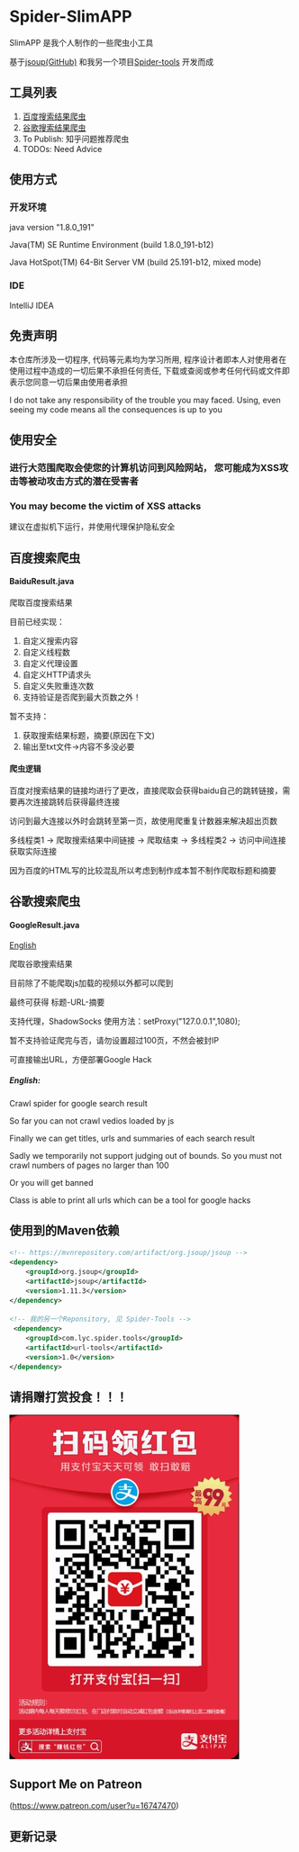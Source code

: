 # Spider-SlimAPP

SlimAPP 是我个人制作的一些爬虫小工具

基于[jsoup](https://mvnrepository.com/artifact/org.jsoup/jsoup/1.11.3)[(GitHub)](https://github.com/jhy/jsoup) 和我另一个项目[Spider-tools](https://github.com/50Death/Spider-Tools) 开发而成

## 工具列表
1. [百度搜索结果爬虫](https://github.com/50Death/Spider-SlimAPP/blob/master/SlimApp/src/main/java/com/lyc/spider/slimapp/BaiduResult.java)
2. [谷歌搜索结果爬虫](https://github.com/50Death/Spider-SlimAPP/blob/master/SlimApp/src/main/java/com/lyc/spider/slimapp/GoogleResult.java)
3. To Publish: 知乎问题推荐爬虫
4. TODOs: Need Advice

## 使用方式

### 开发环境
java version "1.8.0_191"

Java(TM) SE Runtime Environment (build 1.8.0_191-b12)

Java HotSpot(TM) 64-Bit Server VM (build 25.191-b12, mixed mode)

### IDE
IntelliJ IDEA

## 免责声明
本仓库所涉及一切程序, 代码等元素均为学习所用, 程序设计者即本人对使用者在使用过程中造成的一切后果不承担任何责任, 下载或查阅或参考任何代码或文件即表示您同意一切后果由使用者承担

I do not take any responsibility of the trouble you may faced. Using, even seeing my code means all the consequences is up to you

## 使用安全
### 进行大范围爬取会使您的计算机访问到风险网站， 您可能成为XSS攻击等被动攻击方式的潜在受害者
### You may become the victim of XSS attacks

建议在虚拟机下运行，并使用代理保护隐私安全

## 百度搜索爬虫
#### BaiduResult.java
爬取百度搜索结果

目前已经实现：
1. 自定义搜索内容
2. 自定义线程数
3. 自定义代理设置
4. 自定义HTTP请求头
5. 自定义失败重连次数
6. 支持验证是否爬到最大页数之外！

暂不支持：
1. 获取搜索结果标题，摘要(原因在下文)
2. 输出至txt文件->内容不多没必要

#### 爬虫逻辑
百度对搜索结果的链接均进行了更改，直接爬取会获得baidu自己的跳转链接，需要再次连接跳转后获得最终连接

访问到最大连接以外时会跳转至第一页，故使用爬重复计数器来解决超出页数

多线程类1 -> 爬取搜索结果中间链接 -> 爬取结束 -> 多线程类2 -> 访问中间连接获取实际连接

因为百度的HTML写的比较混乱所以考虑到制作成本暂不制作爬取标题和摘要

## 谷歌搜索爬虫
#### GoogleResult.java
[English](https://github.com/50Death/Spider-SlimAPP/blob/master/README.md#english)

爬取谷歌搜索结果

目前除了不能爬取js加载的视频以外都可以爬到

最终可获得 标题-URL-摘要

支持代理，ShadowSocks 使用方法：setProxy("127.0.0.1",1080);

暂不支持验证爬完与否，请勿设置超过100页，不然会被封IP

可直接输出URL，方便部署Google Hack

##### English:
Crawl spider for google search result

So far you can not crawl vedios loaded by js

Finally we can get titles, urls and summaries of each search result

Sadly we temporarily not support judging out of bounds. So you must not crawl numbers of pages no larger than 100

Or you will get banned

Class is able to print all urls which can be a tool for google hacks

## 使用到的Maven依赖
```xml
<!-- https://mvnrepository.com/artifact/org.jsoup/jsoup -->
<dependency>
    <groupId>org.jsoup</groupId>
    <artifactId>jsoup</artifactId>
    <version>1.11.3</version>
</dependency>

<!-- 我的另一个Reponsitory, 见 Spider-Tools -->
 <dependency>
    <groupId>com.lyc.spider.tools</groupId>
    <artifactId>url-tools</artifactId>
    <version>1.0</version>
</dependency>
```
## 请捐赠打赏投食！！！
![图片加载失败](https://github.com/50Death/CipheredSocketChat/blob/master/Pictures/%E6%94%AF%E4%BB%98%E5%AE%9D%E7%BA%A2%E5%8C%85.jpg)

## Support Me on Patreon
(https://www.patreon.com/user?u=16747470)

## 更新记录

